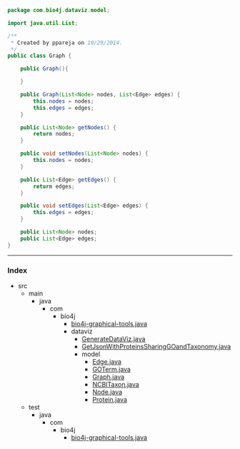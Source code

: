 
```java
package com.bio4j.dataviz.model;

import java.util.List;

/**
 * Created by ppareja on 10/29/2014.
 */
public class Graph {

	public Graph(){

	}

	public Graph(List<Node> nodes, List<Edge> edges) {
		this.nodes = nodes;
		this.edges = edges;
	}

	public List<Node> getNodes() {
		return nodes;
	}

	public void setNodes(List<Node> nodes) {
		this.nodes = nodes;
	}

	public List<Edge> getEdges() {
		return edges;
	}

	public void setEdges(List<Edge> edges) {
		this.edges = edges;
	}

	public List<Node> nodes;
	public List<Edge> edges;
}

```


------

### Index

+ src
  + main
    + java
      + com
        + bio4j
          + [bio4j-graphical-tools.java][main\java\com\bio4j\bio4j-graphical-tools.java]
          + dataviz
            + [GenerateDataViz.java][main\java\com\bio4j\dataviz\GenerateDataViz.java]
            + [GetJsonWithProteinsSharingGOandTaxonomy.java][main\java\com\bio4j\dataviz\GetJsonWithProteinsSharingGOandTaxonomy.java]
            + model
              + [Edge.java][main\java\com\bio4j\dataviz\model\Edge.java]
              + [GOTerm.java][main\java\com\bio4j\dataviz\model\GOTerm.java]
              + [Graph.java][main\java\com\bio4j\dataviz\model\Graph.java]
              + [NCBITaxon.java][main\java\com\bio4j\dataviz\model\NCBITaxon.java]
              + [Node.java][main\java\com\bio4j\dataviz\model\Node.java]
              + [Protein.java][main\java\com\bio4j\dataviz\model\Protein.java]
  + test
    + java
      + com
        + bio4j
          + [bio4j-graphical-tools.java][test\java\com\bio4j\bio4j-graphical-tools.java]

[main\java\com\bio4j\bio4j-graphical-tools.java]: ..\..\bio4j-graphical-tools.java.md
[main\java\com\bio4j\dataviz\GenerateDataViz.java]: ..\GenerateDataViz.java.md
[main\java\com\bio4j\dataviz\GetJsonWithProteinsSharingGOandTaxonomy.java]: ..\GetJsonWithProteinsSharingGOandTaxonomy.java.md
[main\java\com\bio4j\dataviz\model\Edge.java]: Edge.java.md
[main\java\com\bio4j\dataviz\model\GOTerm.java]: GOTerm.java.md
[main\java\com\bio4j\dataviz\model\Graph.java]: Graph.java.md
[main\java\com\bio4j\dataviz\model\NCBITaxon.java]: NCBITaxon.java.md
[main\java\com\bio4j\dataviz\model\Node.java]: Node.java.md
[main\java\com\bio4j\dataviz\model\Protein.java]: Protein.java.md
[test\java\com\bio4j\bio4j-graphical-tools.java]: ..\..\..\..\..\..\test\java\com\bio4j\bio4j-graphical-tools.java.md